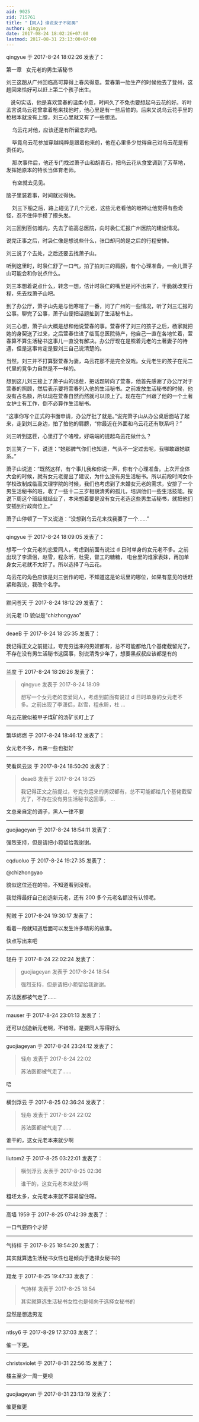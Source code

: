 ```yaml
---
aid: 9025
zid: 715761
title: "【同人】谁说女子不如男"
author: qingyue
date: 2017-08-24 18:02:26+07:00
lastmod: 2017-08-31 23:13:00+07:00
---
```


qingyue 于 2017-8-24 18:02:26 发表了：

第一章&nbsp; &nbsp;女元老的男生活秘书

刘三这趟从广州回临高可算得上春风得意。萱春第一胎生产的时候他去了登州，这趟回来恰好可以赶上第二个孩子出生。

&nbsp; &nbsp;说句实话，他是喜欢萱春的温柔小意，时间久了不免也要想起乌云花的好。听叶孟言说乌云花曾拿着枪来找他时，他心里是有一些后怕的。后来又说乌云花手里的枪根本就没有上膛，刘三心里就又有了一些想法。

&nbsp; &nbsp; 乌云花对他，应该还是有所留恋的吧。

&nbsp; &nbsp; 毕竟乌云花参加穿越纯粹是跟着他来的，他在心里多少觉得自己对乌云花是有责任的。

&nbsp; &nbsp; 那次事件后，他还专门找过萧子山和胡青石，把乌云花从食堂调到了芳草地，发挥她原本的特长当体育老师。

&nbsp; &nbsp; 有空就去见见。

脑子里装着事，时间就过得快。

&nbsp; &nbsp; 刘三下船之后，路上碰见了几个元老，这些元老看他的眼神让他觉得有些奇怪，忍不住伸手摸了摸头发。

刘三回到百仞城内，先去了临高总医院，向时袅仁汇报广州医院的建设情况。

说完正事之后，时袅仁像是想说些什么，张口却问的是之后的行程安排。

刘三说了个去处，之后还要去找萧子山。

听到这里时，时袅仁舒了一口气，拍了拍刘三的肩膀，有个心理准备，一会儿萧子山可能会和你说点什么。

刘三本想着说点什么，转念一想，估计时袅仁的嘴里是问不出来了，干脆就改变行程，先去找萧子山吧。

到了办公厅，萧子山先是与他寒暄了一番，问了广州的一些情况，听了刘三汇报的公事。聊完了公事，萧子山便把话题扯到了生活秘书上。

刘三心想，萧子山大概是想和他说萱春的事。萱春怀了刘三的孩子之后，杨家就把她的身契送了过来，之后萱春住进了临高总医院待产，他自己一直在各地忙着，萱春算不算生活秘书这事儿一直没有解决。办公厅现在是照着元老的土著妻子的待遇，但是这事肯定是要刘三自己说清楚的。

当然，刘三并不打算娶萱春为妻，乌云花那不是完全没戏。女元老生的孩子在元二代里的竞争力自然是不一样的。

想到这儿刘三接上了萧子山的话茬，把话题转向了萱春，他首先感谢了办公厅对于萱春的照顾，然后表示要将萱春列入他的生活秘书。之前发放生活秘书的时候，他没有占名额，所以现在萱春自然而然就可以顶上了。现在在广州跟了他的一个土著女护士有工作，倒不必算作生活秘书。

“这事你写个正式的书面申请，办公厅批了就是。”说完萧子山从办公桌后面站了起来，走到刘三身边，拍了拍他的肩膀，“你最近在外面和乌云花还有联系吗？”

刘三听到这茬，心里打了个咯噔，好端端的提起乌云花做什么？

刘三笑了一下，说道：“她那脾气你们也知道，气头不一定过去呢，我哪敢跟她联系。”

萧子山说道：“既然这样，有个事儿我和你说一声，你有个心理准备。上次开全体大会的时候，就有女元老提出了建议，为什么没有男生活秘书。所以前段时间女仆学校改制成临高文理学院的时候，我们也考虑到了未婚女元老的需求，安排了一个男生活秘书的班，收了一些十二三岁相貌清秀的孤儿，培训他们一些生活技能。按说下周这个班级就结业了，本来想着要是没有女元老选这些男生活秘书，就把他们安插到行政岗位上。”

萧子山停顿了一下又说道：“没想到乌云花来找我要了一个……”

---

qingyue 于 2017-8-24 18:09:05 发表了：

想写一个女元老的恋爱同人，考虑到前面有说过 d 日时单身的女元老不多。之前出现了李潇侣，赵雪，程永昕，杜雯，督工的糖糖， 电台里的谁家表妹，再加单身女元老就不太好了。所以选择了乌云花。

乌云花的角色应该是刘三创作的吧，不知道这是论坛里的哪位，如果有意见的话赶紧和我说，我改个名字。

---

默问苍天 于 2017-8-24 18:12:29 发表了：

刘元老 ID 貌似是“chizhongyao”

---

deaeB 于 2017-8-24 18:25:35 发表了：

我记得正文之前提过，夸克穷运来的男奴都有，总不可能都给几个基佬截留光了，不存在没有男生活秘书这回事，别说清秀少年了，想要黑叔叔应该都是有的

---

兰度 于 2017-8-24 18:26:26 发表了：

> qingyue 发表于 2017-8-24 18:09
>
> 想写一个女元老的恋爱同人，考虑到前面有说过 d 日时单身的女元老不多。之前出现了李潇侣，赵雪，程永昕，杜 ...

乌云花貌似被甲子煤矿的汤矿长盯上了

---

繁华烬燃 于 2017-8-24 18:46:12 发表了：

女元老不多，再来一些也挺好

---

笑看风云淡 于 2017-8-24 18:50:20 发表了：

> deaeB 发表于 2017-8-24 18:25
>
> 我记得正文之前提过，夸克穷运来的男奴都有，总不可能都给几个基佬截留光了，不存在没有男生活秘书这回事， ...

文总亲自定的调子，黑人一律不要

---

guojiageyan 于 2017-8-24 18:54:11 发表了：

强烈支持，但是请把小菀留给我谢谢。

---

cqduoluo 于 2017-8-24 19:27:35 发表了：

@chizhongyao

貌似这位还在的哈，不知道看到没有。

我觉得最好自己创造新元老，还有 200 多个元老名额没有认领呢。

---

髡贼 于 2017-8-24 19:30:17 发表了：

看着一段就知道后面可以发生许多精彩的故事。

快点写出来吧

---

轻舟 于 2017-8-24 22:02:24 发表了：

> guojiageyan 发表于 2017-8-24 18:54
>
> 强烈支持，但是请把小菀留给我谢谢。

苏法医都被气走了……

---

mauser 于 2017-8-24 23:01:13 发表了：

还可以创造新元老啊，不错呀。是要同人写得好么

---

guojiageyan 于 2017-8-24 23:24:12 发表了：

> 轻舟 发表于 2017-8-24 22:02
>
> 苏法医都被气走了……

唔

---

横剑浮云 于 2017-8-25 02:36:24 发表了：

> 轻舟 发表于 2017-8-24 22:02
>
> 苏法医都被气走了……

谁干的，这女元老本来就少啊

---

liutom2 于 2017-8-25 03:22:01 发表了：

> 横剑浮云 发表于 2017-8-25 02:36
>
> 谁干的，这女元老本来就少啊

粗坯太多，女元老本来就不容易留住呀。

---

高墙 1959 于 2017-8-25 07:42:39 发表了：

一口气要四个才好

---

气持样 于 2017-8-25 18:54:20 发表了：

其实就算选生活秘书女性也是倾向于选择女秘书的

---

翔龙 于 2017-8-25 19:47:33 发表了：

> 气持样 发表于 2017-8-25 18:54
>
> 其实就算选生活秘书女性也是倾向于选择女秘书的

显然是想选男宠

---

ntlsy6 于 2017-8-29 17:37:03 发表了：

催一下更。

---

christsviolet 于 2017-8-31 22:56:15 发表了：

楼主至少一周一更呗

---

guojiageyan 于 2017-8-31 23:13:19 发表了：

催更催更

---
